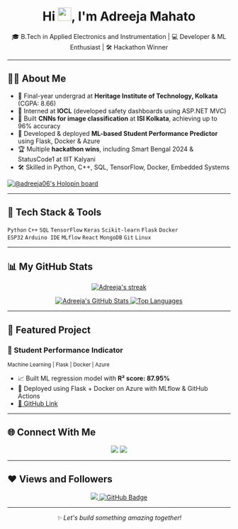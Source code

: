 <h1 align="center">Hi <img src="https://raw.githubusercontent.com/MartinHeinz/MartinHeinz/master/wave.gif" width="30px">, I'm Adreeja Mahato</h1>

<p align="center"> 
🎓 B.Tech in Applied Electronics and Instrumentation | 💻 Developer & ML Enthusiast | 🛠️ Hackathon Winner  
</p>

---

## 🙋‍♀️ About Me

- 🔬 Final-year undergrad at **Heritage Institute of Technology, Kolkata** (CGPA: 8.66)  
- 💼 Interned at **IOCL** (developed safety dashboards using ASP.NET MVC)  
- 🧠 Built **CNNs for image classification** at **ISI Kolkata**, achieving up to 96% accuracy  
- 🚀 Developed & deployed **ML-based Student Performance Predictor** using Flask, Docker & Azure  
- 🏆 Multiple **hackathon wins**, including Smart Bengal 2024 & StatusCode1 at IIIT Kalyani  
- 🛠️ Skilled in Python, C++, SQL, TensorFlow, Docker, Embedded Systems  

[![@adreeja06's Holopin board](https://holopin.me/adreeja06)](https://holopin.io/@adreeja06)

---

## 🔧 Tech Stack & Tools

`Python` `C++` `SQL` `TensorFlow` `Keras` `Scikit-learn` `Flask` `Docker`  
`ESP32` `Arduino IDE` `MLflow` `React` `MongoDB` `Git` `Linux`  

---

## 📊 My GitHub Stats

<p align="center">
  <a href="https://github.com/adreeja06/github-readme-streak-stats">
    <img title="🔥 GitHub Streak" alt="Adreeja's streak" src="https://github-readme-streak-stats.herokuapp.com/?user=adreeja06&theme=onedark&hide_border=true"/>
  </a>
</p>

<p align="center">
  <a href="https://github.com/adreeja06/github-readme-stats">
    <img alt="Adreeja's GitHub Stats" src="https://github-readme-stats.vercel.app/api?username=adreeja06&show_icons=true&count_private=true&theme=synthwave&hide_border=true&bg_color=0D1117" />
  </a>
  <a href="https://github.com/adreeja06/github-readme-stats">
    <img alt="Top Languages" src="https://github-readme-stats.vercel.app/api/top-langs/?username=adreeja06&langs_count=8&layout=compact&theme=tokyonight&hide_border=true&bg_color=0D1117" />
  </a>
</p>

---

## 📌 Featured Project

### 🎯 Student Performance Indicator  
<sub>Machine Learning | Flask | Docker | Azure</sub>  
- 📈 Built ML regression model with **R² score: 87.95%**  
- 🚀 Deployed using Flask + Docker on Azure with MLflow & GitHub Actions  
- [🔗 GitHub Link](#)

---

## 🌐 Connect With Me

<p align="center">
<a href="https://www.linkedin.com/in/adreeja-mahato-84a000226/"><img src="https://img.icons8.com/fluent/48/000000/linkedin.png"/></a>
<a href="https://www.instagram.com/_a.d.r.e.e.j.a_/"><img src="https://img.icons8.com/fluent/48/000000/instagram-new.png"/></a>
</p>

---

## ❤️ Views and Followers

<p align="center">
<a href="https://github.com/adreeja06">
  <img src="https://komarev.com/ghpvc/?username=adreeja06&style=flat-square&color=blue" />
</a>
<a href="https://github.com/adreeja06?tab=followers">
  <img src="https://img.shields.io/github/followers/adreeja06?label=Followers&style=social" alt="GitHub Badge">
</a>
</p>

---

<p align="center"><i>✨ Let's build something amazing together!</i></p>
